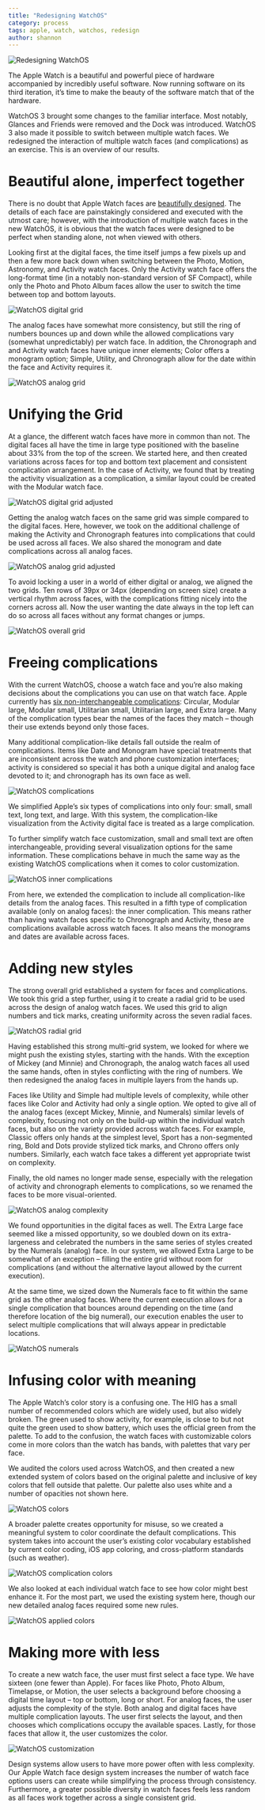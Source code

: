 ```yaml
---
title: "Redesigning WatchOS"
category: process
tags: apple, watch, watchos, redesign
author: shannon
---
```


![Redesigning WatchOS](10-03-watchos-redesign/hero.jpg)

The Apple Watch is a beautiful and powerful piece of hardware accompanied by incredibly useful software. Now running software on its third iteration, it’s time to make the beauty of the software match that of the hardware.

WatchOS 3 brought some changes to the familiar interface. Most notably, Glances and Friends were removed and the Dock was introduced. WatchOS 3 also made it possible to switch between multiple watch faces. We redesigned the interaction of multiple watch faces (and complications) as an exercise. This is an overview of our results.

# Beautiful alone, imperfect together

There is no doubt that Apple Watch faces are [beautifully designed](https://www.wired.com/2015/04/apple-watch-design/). The details of each face are painstakingly considered and executed with the utmost care; however, with the introduction of multiple watch faces in the new WatchOS, it is obvious that the watch faces were designed to be perfect when standing alone, not when viewed with others.

Looking first at the digital faces, the time itself jumps a few pixels up and then a few more back down when switching between the Photo, Motion, Astronomy, and Activity watch faces. Only the Activity watch face offers the long-format time (in a notably non-standard version of SF Compact), while only the Photo and Photo Album faces allow the user to switch the time between top and bottom layouts.

![WatchOS digital grid](10-03-watchos-redesign/grid-digital.png)

The analog faces have somewhat more consistency, but still the ring of numbers bounces up and down while the allowed complications vary (somewhat unpredictably) per watch face. In addition, the Chronograph and and Activity watch faces have unique inner elements; Color offers a monogram option; Simple, Utility, and Chronograph allow for the date within the face and Activity requires it.

![WatchOS analog grid](10-03-watchos-redesign/grid-analog.png)

# Unifying the Grid

At a glance, the different watch faces have more in common than not. The digital faces all have the time in large type positioned with the baseline about 33% from the top of the screen. We started here, and then created variations across faces for top and bottom text placement and consistent complication arrangement. In the case of Activity, we found that by treating the activity visualization as a complication, a similar layout could be created with the Modular watch face.

![WatchOS digital grid adjusted](10-03-watchos-redesign/grid-digital-adjusted.png)

Getting the analog watch faces on the same grid was simple compared to the digital faces. Here, however, we took on the additional challenge of making the Activity and Chronograph features into complications that could be used across all faces. We also shared the monogram and date complications across all analog faces.

![WatchOS analog grid adjusted](10-03-watchos-redesign/grid-analog-adjusted.png)

To avoid locking a user in a world of either digital or analog, we aligned the two grids. Ten rows of 39px or 34px (depending on screen size) create a vertical rhythm across faces, with the complications fitting nicely into the corners across all. Now the user wanting the date always in the top left can do so across all faces without any format changes or jumps.

![WatchOS overall grid](10-03-watchos-redesign/grid-overall.png)

# Freeing complications

With the current WatchOS, choose a watch face and you’re also making decisions about the complications you can use on that watch face. Apple currently has [six non-interchangeable complications](https://developer.apple.com/watchos/human-interface-guidelines/app-components/): Circular, Modular large, Modular small, Utilitarian small, Utilitarian large, and Extra large. Many of the complication types bear the names of the faces they match – though their use extends beyond only those faces.

Many additional complication-like details fall outside the realm of complications. Items like Date and Monogram have special treatments that are inconsistent across the watch and phone customization interfaces; activity is considered so special it has both a unique digital and analog face devoted to it; and chronograph has its own face as well.

![WatchOS complications](10-03-watchos-redesign/complications-adjusted.png)

We simplified Apple’s six types of complications into only four: small, small text, long text, and large. With this system, the complication-like visualization from the Activity digital face is treated as a large complication.

To further simplify watch face customization, small and small text are often interchangeable, providing several visualization options for the same information. These complications behave in much the same way as the existing WatchOS complications when it comes to color customization.

![WatchOS inner complications](10-03-watchos-redesign/complications-inner.png)

From here, we extended the complication to include all complication-like details from the analog faces. This resulted in a fifth type of complication available (only on analog faces): the inner complication. This means rather than having watch faces specific to Chronograph and Activity, these are complications available across watch faces. It also means the monograms and dates are available across faces.

# Adding new styles

The strong overall grid established a system for faces and complications. We took this grid a step further, using it to create a radial grid to be used across the design of analog watch faces. We used this grid to align numbers and tick marks, creating uniformity across the seven radial faces.

![WatchOS radial grid](10-03-watchos-redesign/grid-radial.png)

Having established this strong multi-grid system, we looked for where we might push the existing styles, starting with the hands. With the exception of Mickey (and Minnie) and Chronograph, the analog watch faces all used the same hands, often in styles conflicting with the ring of numbers. We then redesigned the analog faces in multiple layers from the hands up.

Faces like Utility and Simple had multiple levels of complexity, while other faces like Color and Activity had only a single option. We opted to give all of the analog faces (except Mickey, Minnie, and Numerals) similar levels of complexity, focusing not only on the build-up within the individual watch faces, but also on the variety provided across watch faces. For example, Classic offers only hands at the simplest level, Sport has a non-segmented ring, Bold and Dots provide stylized tick marks, and Chrono offers only numbers. Similarly, each watch face takes a different yet appropriate twist on complexity.

Finally, the old names no longer made sense, especially with the relegation of activity and chronograph elements to complications, so we renamed the faces to be more visual-oriented.

![WatchOS analog complexity](10-03-watchos-redesign/analog-complexity.gif)

We found opportunities in the digital faces as well. The Extra Large face seemed like a missed opportunity, so we doubled down on its extra-largeness and celebrated the numbers in the same series of styles created by the Numerals (analog) face. In our system, we allowed Extra Large to be somewhat of an exception – filling the entire grid without room for complications (and without the alternative layout allowed by the current execution).

At the same time, we sized down the Numerals face to fit within the same grid as the other analog faces. Where the current execution allows for a single complication that bounces around depending on the time (and therefore location of the big numeral), our execution enables the user to select multiple complications that will always appear in predictable locations.

![WatchOS numerals](10-03-watchos-redesign/numerals.png)

# Infusing color with meaning

The Apple Watch’s color story is a confusing one. The HIG has a small number of recommended colors which are widely used, but also widely broken. The green used to show activity, for example, is close to but not quite the green used to show battery, which uses the official green from the palette. To add to the confusion, the watch faces with customizable colors come in more colors than the watch has bands, with palettes that vary per face.

We audited the colors used across WatchOS, and then created a new extended system of colors based on the original palette and inclusive of key colors that fell outside that palette. Our palette also uses white and a number of opacities not shown here.

![WatchOS colors](10-03-watchos-redesign/colors.png)

A broader palette creates opportunity for misuse, so we created a meaningful system to color coordinate the default complications. This system takes into account the user’s existing color vocabulary established by current color coding, iOS app coloring, and cross-platform standards (such as weather).

![WatchOS complication colors](10-03-watchos-redesign/colors-complications.png)

We also looked at each individual watch face to see how color might best enhance it. For the most part, we used the existing system here, though our new detailed analog faces required some new rules.

![WatchOS applied colors](10-03-watchos-redesign/colors-applied.png)

# Making more with less

To create a new watch face, the user must first select a face type. We have sixteen (one fewer than Apple). For faces like Photo, Photo Album, Timelapse, or Motion, the user selects a background before choosing a digital time layout – top or bottom, long or short. For analog faces, the user adjusts the complexity of the style. Both analog and digital faces have multiple complication layouts. The user first selects the layout, and then chooses which complications occupy the available spaces. Lastly, for those faces that allow it, the user customizes the color.

![WatchOS customization](10-03-watchos-redesign/customization.gif)

Design systems allow users to have more power often with less complexity. Our Apple Watch face design system increases the number of watch face options users can create while simplifying the process through consistency. Furthermore, a greater possible diversity in watch faces feels less random as all faces work together across a single consistent grid.
